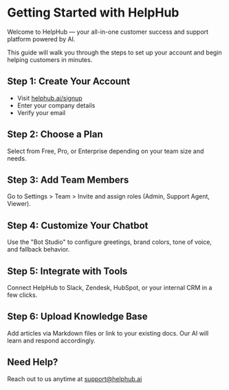 # Getting Started with HelpHub

Welcome to HelpHub — your all-in-one customer success and support platform powered by AI.

This guide will walk you through the steps to set up your account and begin helping customers in minutes.

## Step 1: Create Your Account
- Visit [helphub.ai/signup](https://helphub.ai/signup)
- Enter your company details
- Verify your email

## Step 2: Choose a Plan
Select from Free, Pro, or Enterprise depending on your team size and needs.

## Step 3: Add Team Members
Go to Settings > Team > Invite and assign roles (Admin, Support Agent, Viewer).

## Step 4: Customize Your Chatbot
Use the "Bot Studio" to configure greetings, brand colors, tone of voice, and fallback behavior.

## Step 5: Integrate with Tools
Connect HelpHub to Slack, Zendesk, HubSpot, or your internal CRM in a few clicks.

## Step 6: Upload Knowledge Base
Add articles via Markdown files or link to your existing docs. Our AI will learn and respond accordingly.

## Need Help?
Reach out to us anytime at support@helphub.ai
